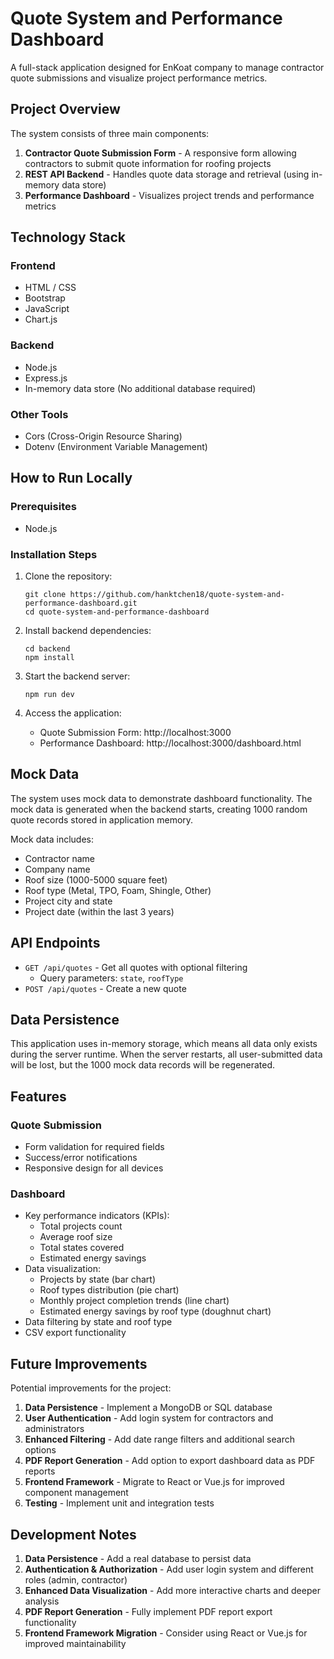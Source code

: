 # Quote System and Performance Dashboard

A full-stack application designed for EnKoat company to manage contractor quote submissions and visualize project performance metrics.

## Project Overview

The system consists of three main components:

1. **Contractor Quote Submission Form** - A responsive form allowing contractors to submit quote information for roofing projects
2. **REST API Backend** - Handles quote data storage and retrieval (using in-memory data store)
3. **Performance Dashboard** - Visualizes project trends and performance metrics

## Technology Stack

### Frontend
- HTML / CSS
- Bootstrap
- JavaScript
- Chart.js

### Backend
- Node.js
- Express.js
- In-memory data store (No additional database required)

### Other Tools
- Cors (Cross-Origin Resource Sharing)
- Dotenv (Environment Variable Management)

## How to Run Locally

### Prerequisites
- Node.js

### Installation Steps

1. Clone the repository:
   ```
   git clone https://github.com/hanktchen18/quote-system-and-performance-dashboard.git
   cd quote-system-and-performance-dashboard
   ```

2. Install backend dependencies:
   ```
   cd backend
   npm install
   ```

3. Start the backend server:
   ```
   npm run dev
   ```

4. Access the application:
   - Quote Submission Form: http://localhost:3000
   - Performance Dashboard: http://localhost:3000/dashboard.html

## Mock Data

The system uses mock data to demonstrate dashboard functionality. The mock data is generated when the backend starts, creating 1000 random quote records stored in application memory.

Mock data includes:
- Contractor name
- Company name
- Roof size (1000-5000 square feet)
- Roof type (Metal, TPO, Foam, Shingle, Other)
- Project city and state
- Project date (within the last 3 years)

## API Endpoints

- `GET /api/quotes` - Get all quotes with optional filtering
  - Query parameters: `state`, `roofType`
- `POST /api/quotes` - Create a new quote

## Data Persistence

This application uses in-memory storage, which means all data only exists during the server runtime. When the server restarts, all user-submitted data will be lost, but the 1000 mock data records will be regenerated.

## Features

### Quote Submission
- Form validation for required fields
- Success/error notifications
- Responsive design for all devices

### Dashboard
- Key performance indicators (KPIs):
  - Total projects count
  - Average roof size
  - Total states covered
  - Estimated energy savings
- Data visualization:
  - Projects by state (bar chart)
  - Roof types distribution (pie chart)
  - Monthly project completion trends (line chart)
  - Estimated energy savings by roof type (doughnut chart)
- Data filtering by state and roof type
- CSV export functionality

## Future Improvements

Potential improvements for the project:

1. **Data Persistence** - Implement a MongoDB or SQL database
2. **User Authentication** - Add login system for contractors and administrators
3. **Enhanced Filtering** - Add date range filters and additional search options
4. **PDF Report Generation** - Add option to export dashboard data as PDF reports
5. **Frontend Framework** - Migrate to React or Vue.js for improved component management
6. **Testing** - Implement unit and integration tests

## Development Notes

1. **Data Persistence** - Add a real database to persist data
2. **Authentication & Authorization** - Add user login system and different roles (admin, contractor)
3. **Enhanced Data Visualization** - Add more interactive charts and deeper analysis
5. **PDF Report Generation** - Fully implement PDF report export functionality
6. **Frontend Framework Migration** - Consider using React or Vue.js for improved maintainability
